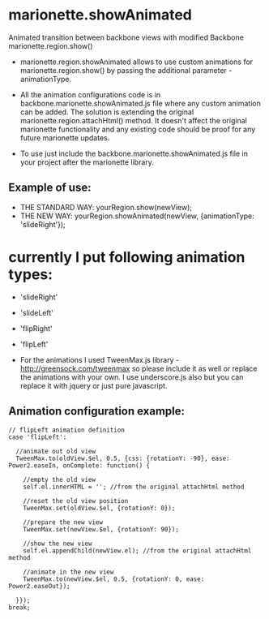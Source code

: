 # marionette.showAnimated
Animated transition between backbone views with modified Backbone marionette.region.show()

* marionette.region.showAnimated allows to use custom animations for marionette.region.show() by passing the additional parameter - animationType.
* All the animation configurations code is in backbone.marionette.showAnimated.js file where any custom animation can be added. The solution is extending the original marionette.region.attachHtml() method. It doesn't affect the original marionette functionality and any existing code should be proof for any future marionette updates.

* To use just include the backbone.marionette.showAnimated.js file in your project after the marionette library.

## Example of use:

* THE STANDARD WAY: yourRegion.show(newView);
* THE NEW WAY: yourRegion.showAnimated(newView, {animationType: 'slideRight'});

# currently I put following animation types:
* 'slideRight'
* 'slideLeft'
* 'flipRight'
* 'flipLeft'

* For the animations I used TweenMax.js library - http://greensock.com/tweenmax 
so please include it as well or replace the animations with your own. I use underscore.js also but you can replace it with jquery or just pure javascript.

## Animation configuration example:

```
// flipLeft animation definition
case 'flipLeft':

  //animate out old view
  TweenMax.to(oldView.$el, 0.5, {css: {rotationY: -90}, ease: Power2.easeIn, onComplete: function() {
    
    //empty the old view
    self.el.innerHTML = ''; //from the original attachHtml method
    
    //reset the old view position
    TweenMax.set(oldView.$el, {rotationY: 0});
    
    //prepare the new view
    TweenMax.set(newView.$el, {rotationY: 90});
    
    //show the new view
    self.el.appendChild(newView.el); //from the original attachHtml method
    
    //animate in the new view
    TweenMax.to(newView.$el, 0.5, {rotationY: 0, ease: Power2.easeOut});
    
  }});
break;
```
